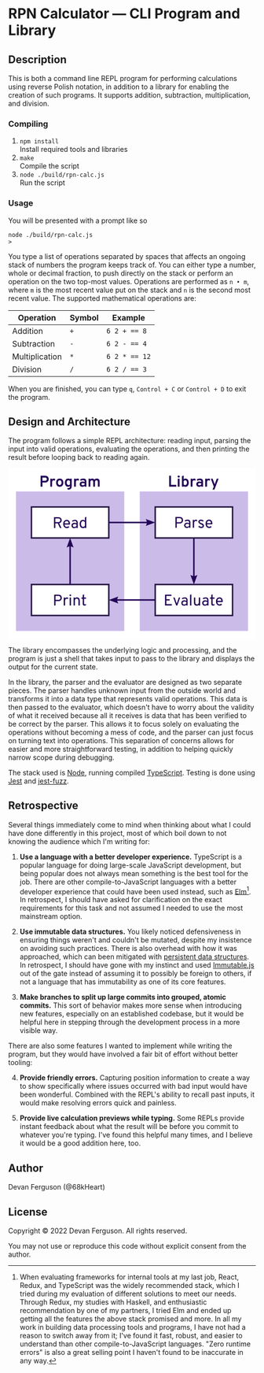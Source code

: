 # RPN Calculator — CLI Program and Library

## Description

This is both a command line REPL program for performing calculations using reverse Polish notation, in addition to a library for enabling the creation of such programs. It supports addition, subtraction, multiplication, and division.

### Compiling

1. `npm install`  
   Install required tools and libraries
2. `make`  
   Compile the script
3. `node ./build/rpn-calc.js`  
   Run the script

### Usage

You will be presented with a prompt like so

    node ./build/rpn-calc.js
    >

You type a list of operations separated by spaces that affects an ongoing stack of numbers the program keeps track of. You can either type a number, whole or decimal fraction, to push directly on the stack or perform an operation on the two top-most values. Operations are performed as `n • m`, where `m` is the most recent value put on the stack and `n` is the second most recent value. The supported mathematical operations are:

Operation      | Symbol | Example
---------------|--------|--------------
Addition       | `+`    | `6 2 + == 8`
Subtraction    | `-`    | `6 2 - == 4`
Multiplication | `*`    | `6 2 * == 12`
Division       | `/`    | `6 2 / == 3`

When you are finished, you can type `q`, `Control + C` or `Control + D` to exit the program.

## Design and Architecture

The program follows a simple REPL architecture: reading input, parsing the input into valid operations, evaluating the operations, and then printing the result before looping back to reading again.

<svg viewBox="0 0 256 176">
  <path id="background" fill="#fff" d="M0 0h256v176H0z"/>
  <g role="image" id="program">
    <title>The program, which handles reading input and printing output</title>
    <path id="program-background" fill="#cbbbe9" d="M8 24h112v144H8z"/>
    <path id="program-title" fill="#250657" d="M33.453 7.801v11.2h1.92V14.76h2.736c2.688 0 3.76-1.888 3.76-3.488 0-1.712-.976-3.471-3.76-3.471zm1.92 1.822h2.832c1.312 0 1.68.945 1.68 1.649 0 .784-.448 1.664-1.68 1.664h-2.832zm11.66 1.01c-.816 0-1.36.367-1.68 1.04v-.849H43.48V19h1.874v-4.576c0-1.552.815-1.951 1.535-1.951.624 0 1.056.192 1.392.432l.272-1.713a2.276 2.276 0 0 0-1.52-.559zm6.197 0c-2.288 0-3.744 1.615-3.744 4.287 0 2.688 1.456 4.272 3.744 4.272 2.304 0 3.76-1.584 3.76-4.272 0-2.672-1.456-4.287-3.76-4.287zm8.743 0c-2 0-3.393 1.6-3.393 4.272 0 2.848 1.457 4.287 3.377 4.287.736 0 1.375-.209 1.855-.737v.465c0 1.104-.672 1.616-2.976 1.776l.992 1.503c2.816-.208 3.858-1.311 3.858-4.015v-7.36h-1.874v.497c-.383-.384-.991-.688-1.84-.688zm9.654 0c-.816 0-1.36.367-1.68 1.04v-.849h-1.873V19h1.873v-4.576c0-1.552.815-1.951 1.535-1.951.624 0 1.057.192 1.393.432l.271-1.713a2.276 2.276 0 0 0-1.519-.559zm5.977 0c-1.376 0-2.464.399-3.2.895l.576 1.521c.688-.48 1.44-.77 2.432-.77 1.072 0 1.6.417 1.6 1.489v.431c-.512-.288-1.168-.431-1.936-.431-1.616 0-3.201.817-3.201 2.705 0 1.792 1.28 2.719 2.96 2.719 1.089 0 1.777-.432 2.177-.848V19h1.824v-5.263c0-2.752-1.792-3.104-3.232-3.104zm9.343 0c-.848 0-1.536.32-2 .943v-.752h-1.873V19h1.873v-4.656c0-1.312.607-1.936 1.535-1.936.96 0 1.393.625 1.393 1.905V19h1.871v-4.656c0-1.312.593-1.936 1.537-1.936.96 0 1.39.625 1.39 1.905V19h1.874v-5.217c0-2.304-1.296-3.15-2.992-3.15-1.056 0-1.921.35-2.465 1.15-.432-.784-1.167-1.15-2.143-1.15zM53.23 12.408c1.168 0 1.89.96 1.89 2.512s-.722 2.48-1.89 2.48c-1.136 0-1.87-.928-1.87-2.48s.734-2.512 1.87-2.512zm9.047 0c.72 0 1.247.383 1.535.8V16.6c-.335.512-.863.8-1.535.8-1.168 0-1.824-.991-1.824-2.495 0-1.616.656-2.497 1.824-2.497zm15.102 2.96c.608 0 1.2.127 1.633.335v1.057a2.489 2.489 0 0 1-1.825.785c-.975 0-1.488-.432-1.488-1.072 0-.784.752-1.106 1.68-1.106z"/>
  </g>
  <g role="image" id="library">
    <title>The library, which handles parsing input and evaluating operations</title>
    <path id="library-background" fill="#cbbbe9" d="M136 24h112v144H136z"/>
    <path id="library-title" fill="#250657" d="M181.488 7.447l-1.873.85V19h1.873v-.623c.4.496.945.814 1.809.814 2.112 0 3.424-1.519 3.424-4.287 0-2.672-1.409-4.271-3.393-4.271-.848 0-1.44.334-1.84.798zm-5.224.033a1.112 1.112 0 0 0 0 2.223c.624 0 1.103-.495 1.103-1.12 0-.607-.48-1.103-1.103-1.103zm-9.832.32V19h7.361v-1.84h-5.441V7.8zm25.83 2.833c-.816 0-1.36.367-1.68 1.039v-.848h-1.873V19h1.873v-4.576c0-1.552.815-1.952 1.535-1.952.624 0 1.057.192 1.393.432l.271-1.713a2.276 2.276 0 0 0-1.52-.558zm5.976 0c-1.376 0-2.463.398-3.199.894l.576 1.522c.688-.48 1.44-.77 2.432-.77 1.072 0 1.6.416 1.6 1.488v.432c-.513-.288-1.168-.432-1.936-.432-1.616 0-3.2.817-3.2 2.705 0 1.792 1.28 2.72 2.96 2.72 1.088 0 1.775-.433 2.175-.849V19h1.825v-5.264c0-2.752-1.793-3.103-3.233-3.103zm9.024 0c-.816 0-1.36.367-1.68 1.039v-.848h-1.873V19h1.873v-4.576c0-1.552.815-1.952 1.535-1.952.624 0 1.057.192 1.393.432l.271-1.713a2.276 2.276 0 0 0-1.52-.558zm-31.942.191V19h1.871v-8.176zm34.184 0l3.072 8.047-1.263 3.232h1.935l4.32-11.279h-1.888l-1.92 5.023c-.096.272-.16.48-.225.737a4.92 4.92 0 0 0-.24-.737l-1.902-5.023zm-26.432 1.584c1.136 0 1.776.88 1.776 2.496 0 1.536-.608 2.496-1.776 2.496-.72 0-1.248-.273-1.584-.785v-3.408c.24-.368.8-.8 1.584-.8zm14.944 2.959c.608 0 1.198.128 1.63.336v1.057a2.489 2.489 0 0 1-1.824.785c-.976 0-1.486-.433-1.486-1.073 0-.784.752-1.105 1.68-1.105z"/>
  </g>
  <g role="image" id="read">
    <title>Read input from user</title>
    <path id="read-shape" fill="#fff" stroke="#281845" stroke-width="1.5" d="M24 40h80v32H24z"/>
    <path id="read-title" fill="#250657" d="M80.682 50.129l-1.393.654v3.297c-.464-.416-1.104-.767-2.064-.767-2.032 0-3.375 1.583-3.375 4.271 0 2.64 1.295 4.287 3.375 4.287.976 0 1.6-.352 2.064-.832v.64h1.393zm-33.364.352V61.68h1.393v-4.8h2.48l2.303 4.8h1.569l-2.4-4.897c1.871-.384 2.608-1.79 2.608-3.119 0-1.584-.849-3.183-3.537-3.183zm1.393 1.294h3.057c1.648 0 2.095 1.088 2.095 1.92 0 .928-.527 1.89-2.095 1.89H48.71zm11.77 1.538c-2.177 0-3.631 1.567-3.631 4.271 0 2.496 1.39 4.287 3.63 4.287 1.104 0 2.033-.447 2.641-1.055l-.848-.945a2.446 2.446 0 0 1-1.76.737c-1.231 0-2.128-.975-2.24-2.479h5.536c.032-.32.048-.674.048-.93 0-2.688-1.537-3.886-3.377-3.886zm8.53 0c-1.231 0-2.304.43-2.96.863l.4 1.168c.608-.432 1.471-.817 2.383-.817 1.056 0 1.777.4 1.777 1.84v.576c-.672-.384-1.393-.527-2.113-.527-1.584 0-3.055.815-3.055 2.703 0 1.824 1.184 2.752 2.848 2.752.976 0 1.776-.431 2.32-.943v.752h1.31v-5.424c0-2.512-1.63-2.943-2.91-2.943zm-8.53 1.232c.863 0 1.952.542 1.968 2.398h-4.191c.08-1.68 1.038-2.398 2.222-2.398zm16.937.047c.944 0 1.567.56 1.871 1.04v3.84c-.416.705-1.103 1.104-1.871 1.104-1.344 0-2.16-1.296-2.16-2.992 0-1.92.784-2.992 2.16-2.992zm-8.727 3.023c.672 0 1.424.241 1.92.545v1.408c-.464.544-1.201 1.073-2.113 1.073-1.12 0-1.744-.61-1.744-1.522 0-1.04.881-1.504 1.937-1.504z"/>
  </g>
  <path fill="#250657" d="M142.152 52.369a6.248 6.248 0 0 1 1.13 2.88H104v1.5h39.281a6.032 6.032 0 0 1-1.129 2.852l9.834-3.615z">
    <title>After reading, begin parsing</title>
  </path>
  <g role="image" id="parse">
    <title>Parse input into operations</title>
    <path id="parse-shape" fill="#fff" stroke="#281845" stroke-width="1.5" d="M152 40h80v32h-80z"/>
    <path id="parse-title" fill="#250657" d="M172.902 50.305v11.2h1.393v-4.497h2.896c2.624 0 3.616-1.808 3.616-3.344 0-1.664-.896-3.359-3.616-3.359zm1.393 1.295h2.992c1.68 0 2.127 1.184 2.127 2.064 0 .96-.543 2.05-2.127 2.05h-2.992zm11.236 1.537c-1.232 0-2.303.431-2.959.863l.4 1.168c.609-.432 1.471-.816 2.383-.816 1.056 0 1.778.4 1.778 1.84v.576c-.672-.384-1.393-.527-2.113-.527-1.584 0-3.055.815-3.055 2.703 0 1.824 1.184 2.752 2.848 2.752.976 0 1.776-.432 2.32-.944v.752h1.31V56.08c0-2.512-1.632-2.943-2.912-2.943zm8.647 0c-.912 0-1.568.448-1.936 1.264v-1.073h-1.392v8.176h1.392v-4.607c0-1.856 1.04-2.385 1.824-2.385.56 0 .912.176 1.168.352l.207-1.311c-.288-.24-.735-.416-1.263-.416zm5.21 0c-1.567 0-2.751.816-2.751 2.16 0 1.344 1.025 1.999 2.529 2.559.96.368 1.871.737 1.871 1.553 0 .72-.655 1.039-1.52 1.039-.88 0-1.583-.527-2-.975l-.992.848c.64.816 1.76 1.375 2.96 1.375 1.775 0 2.911-.847 2.911-2.319 0-1.552-1.168-2.192-2.656-2.72-.912-.368-1.726-.672-1.726-1.36 0-.576.527-.912 1.36-.912.88 0 1.456.415 1.808.783l.959-.8c-.592-.705-1.504-1.231-2.752-1.231zm8.333 0c-2.176 0-3.631 1.568-3.631 4.272 0 2.496 1.39 4.287 3.63 4.287 1.105 0 2.033-.447 2.641-1.055l-.847-.945a2.446 2.446 0 0 1-1.76.736c-1.232 0-2.128-.977-2.24-2.48h5.535c.032-.32.049-.672.049-.928 0-2.688-1.537-3.887-3.377-3.887zm0 1.23c.864 0 1.952.545 1.968 2.4h-4.19c.08-1.68 1.038-2.4 2.222-2.4zm-22.508 3.073c.672 0 1.424.24 1.92.545v1.408c-.464.544-1.201 1.072-2.113 1.072-1.12 0-1.745-.61-1.745-1.521 0-1.04.882-1.504 1.938-1.504z"/>
  </g>
  <path id="parse-to-evaluate" fill="#250657" d="M191.25 72v39.281a6.032 6.032 0 0 1-2.852-1.129l3.616 9.834 3.617-9.834a6.248 6.248 0 0 1-2.88 1.13V72z">
    <title>After parsing, begin evaluating</title>
  </path>
  <g role="image" id="evaluate">
    <title>Evaluate parsed operations</title>
    <path id="evaluate-shape" fill="#fff" stroke="#281845" stroke-width="1.5" d="M152 120h80v32h-80z"/>
    <path id="evaluate-title" fill="#250657" d="M189.4 130.129l-1.392.654v10.897h1.392zm21.995 0l-1.393.672v2.703h-1.328v1.217h1.328v5.199c0 1.152.496 1.951 1.728 1.951.64 0 1.137-.143 1.569-.367l.16-1.36c-.352.225-.753.432-1.217.432-.72 0-.847-.497-.847-1.12v-4.735h2.015v-1.217h-2.015zm-49.258.352v11.199h7.008v-1.328h-5.616v-3.807h3.473v-1.312h-3.473v-3.442h5.264v-1.31zm20.472 2.832c-1.232 0-2.303.43-2.959.863l.4 1.168c.609-.432 1.472-.817 2.384-.817 1.056 0 1.777.4 1.777 1.84v.576c-.672-.384-1.393-.527-2.113-.527-1.584 0-3.055.815-3.055 2.703 0 1.824 1.184 2.752 2.848 2.752.976 0 1.776-.431 2.32-.943v.752h1.31v-5.424c0-2.512-1.632-2.943-2.912-2.943zm21.594 0c-1.232 0-2.303.43-2.959.863l.4 1.168c.609-.432 1.471-.817 2.383-.817 1.056 0 1.778.4 1.778 1.84v.576c-.672-.384-1.394-.527-2.114-.527-1.584 0-3.054.815-3.054 2.703 0 1.824 1.183 2.752 2.847 2.752.976 0 1.777-.431 2.32-.943v.752h1.311v-5.424c0-2.512-1.632-2.943-2.912-2.943zm14.283 0c-2.176 0-3.63 1.567-3.63 4.271 0 2.496 1.39 4.287 3.63 4.287 1.104 0 2.033-.446 2.64-1.054l-.847-.946a2.446 2.446 0 0 1-1.76.737c-1.231 0-2.128-.975-2.24-2.479h5.535c.032-.32.05-.674.05-.93 0-2.688-1.538-3.886-3.378-3.886zm-47.795.191l2.993 8.176h1.168l2.992-8.176h-1.393l-1.904 5.457c-.096.288-.176.51-.256.799-.08-.288-.16-.511-.256-.799l-1.935-5.457zm21.344 0v4.72c0 2.625 1.057 3.647 2.977 3.647.864 0 1.52-.27 2.064-.974v.783h1.393v-8.176h-1.393v4.96c0 1.6-.817 2.112-1.889 2.112-1.008 0-1.76-.592-1.76-2.144v-4.928zm26.451 1.041c.864 0 1.953.542 1.97 2.398h-4.192c.08-1.68 1.038-2.398 2.222-2.398zm-36.195 3.07c.672 0 1.424.241 1.92.545v1.408c-.464.544-1.201 1.073-2.113 1.073-1.12 0-1.744-.61-1.744-1.522 0-1.04.881-1.504 1.937-1.504zm21.594 0c.672 0 1.424.241 1.92.545v1.408c-.464.544-1.202 1.073-2.114 1.073-1.12 0-1.744-.61-1.744-1.522 0-1.04.882-1.504 1.938-1.504z"/>
  </g>
  <path id="evaluate-to-print" fill="#250657" d="M104.014 136.013l9.834 3.617a6.248 6.248 0 0 1-1.13-2.88H152v-1.5h-39.281a6.033 6.033 0 0 1 1.129-2.852z">
    <title>After evaluating, begin printing</title>
  </path>
  <g role="image" id="print">
    <title>Print the result of the evaluated model</title>
    <path id="print-shape" fill="#fff" stroke="#281845" stroke-width="1.5" d="M24 120h80v32H24z"/>
    <path id="print-title" fill="#250657" d="M78.424 130.129l-1.39.672v2.703h-1.329v1.217h1.328v5.199c0 1.152.495 1.951 1.727 1.951.64 0 1.136-.143 1.568-.367l.16-1.36c-.352.225-.75.432-1.215.432-.72 0-.85-.497-.85-1.12v-4.735h2.018v-1.217h-2.017zm-14.23.127c-.48 0-.864.4-.864.896 0 .48.383.864.863.864.496 0 .881-.384.881-.864a.882.882 0 0 0-.88-.896zm-16.682.225v11.199h1.392v-4.496H51.8c2.624 0 3.617-1.808 3.617-3.344 0-1.664-.897-3.36-3.617-3.36zm1.392 1.294h2.99c1.68 0 2.13 1.185 2.13 2.065 0 .96-.545 2.049-2.13 2.049h-2.99zm11.79 1.538c-.913 0-1.568.447-1.936 1.263v-1.072h-1.393v8.176h1.393v-4.608c0-1.856 1.04-2.384 1.824-2.384.56 0 .912.175 1.168.351l.207-1.31c-.288-.24-.736-.416-1.264-.416zm10.363 0c-.88 0-1.6.319-2.112 1.023v-.832h-1.392v8.176h1.392v-4.977c0-1.584.815-2.111 1.887-2.111 1.008 0 1.76.592 1.76 2.144v4.944h1.392v-4.703c0-2.64-1.071-3.664-2.927-3.664zm-7.551.191v8.176h1.392v-8.176z"/>
  </g>
  <path id="print-to-read" fill="#250657" d="M63.986 72.014l-3.617 9.834a6.248 6.248 0 0 1 2.881-1.129V120h1.5V80.72a6.032 6.032 0 0 1 2.852 1.128z">
    <title>After printing, begin reading again</title>
  </path>
</svg>

The library encompasses the underlying logic and processing, and the program is just a shell that takes input to pass to the library and displays the output for the current state.

In the library, the parser and the evaluator are designed as two separate pieces. The parser handles unknown input from the outside world and transforms it into a data type that represents valid operations. This data is then passed to the evaluator, which doesn't have to worry about the validity of what it received because all it receives is data that has been verified to be correct by the parser. This allows it to focus solely on evaluating the operations without becoming a mess of code, and the parser can just focus on turning text into operations. This separation of concerns allows for easier and more straightforward testing, in addition to helping quickly narrow scope during debugging.

The stack used is [Node][], running compiled [TypeScript][]. Testing is done using [Jest][] and [jest-fuzz][].

## Retrospective

Several things immediately come to mind when thinking about what I could have done differently in this project, most of which boil down to not knowing the audience which I'm writing for:

1. **Use a language with a better developer experience.** TypeScript is a popular language for doing large-scale JavaScript development, but being popular does not always mean something is the best tool for the job. There are other compile-to-JavaScript languages with a better developer experience that could have been used instead, such as [Elm][][^1]. In retrospect, I should have asked for clarification on the exact requirements for this task and not assumed I needed to use the most mainstream option.

2. **Use immutable data structures.** You likely noticed defensiveness in ensuring things weren't and couldn't be mutated, despite my insistence on avoiding such practices. There is also overhead with how it was approached, which can been mitigated with [persistent data structures][]. In retrospect, I should have gone with my instinct and used [Immutable.js][] out of the gate instead of assuming it to possibly be foreign to others, if not a language that has immutability as one of its core features.

3. **Make branches to split up large commits into grouped, atomic commits.** This sort of behavior makes more sense when introducing new features, especially on an established codebase, but it would be helpful here in stepping through the development process in a more visible way.

There are also some features I wanted to implement while writing the program, but they would have involved a fair bit of effort without better tooling:

4. **Provide friendly errors.** Capturing position information to create a way to show specifically where issues occurred with bad input would have been wonderful. Combined with the REPL's ability to recall past inputs, it would make resolving errors quick and painless.

5. **Provide live calculation previews while typing.** Some REPLs provide instant feedback about what the result will be before you commit to whatever you're typing. I've found this helpful many times, and I believe it would be a good addition here, too.

## Author

Devan Ferguson (@68kHeart)

## License

Copyright © 2022 Devan Ferguson. All rights reserved.

You may not use or reproduce this code without explicit consent from the author.



[^1]: When evaluating frameworks for internal tools at my last job, React, Redux, and TypeScript was the widely recommended stack, which I tried during my evaluation of different solutions to meet our needs. Through Redux, my studies with Haskell, and enthusiastic recommendation by one of my partners, I tried Elm and ended up getting all the features the above stack promised and more. In all my work in building data processing tools and programs, I have not had a reason to switch away from it; I've found it fast, robust, and easier to understand than other compile-to-JavaScript languages. "Zero runtime errors" is also a great selling point I haven't found to be inaccurate in any way.



[Elm]: https://elm-lang.org "Elm homepage"

[Immutable.js]: https://immutable-js.com "Immutable.js homepage"

[Jest]: https://jestjs.io "Jest homepage"

[jest-fuzz]: https://github.com/jeffersonmourak/jest-fuzz "GitHub: jest-fuzz, by jeffersonmourak"

[Node]: https://nodejs.org/ "Node.js homepage"

[persistent data structures]: https://en.wikipedia.org/wiki/Persistent_data_structure "Wikipedia: Persistent data structure"

[TypeScript]: https://www.typescriptlang.org "TypeScript homepage"
